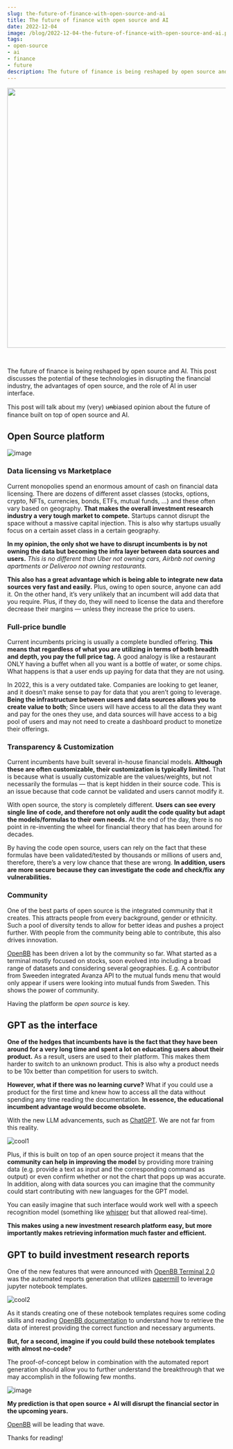 ```yaml
---
slug: the-future-of-finance-with-open-source-and-ai
title: The future of finance with open source and AI
date: 2022-12-04
image: /blog/2022-12-04-the-future-of-finance-with-open-source-and-ai.png
tags:
- open-source
- ai
- finance
- future
description: The future of finance is being reshaped by open source and AI. This post discusses the potential of these technologies in disrupting the financial industry, the advantages of open source, and the role of AI in user interface.
---
```





<p align="center">
    <img width="600" src="/blog/2022-12-04-the-future-of-finance-with-open-source-and-ai.png"/>
</p>

<br />

The future of finance is being reshaped by open source and AI. This post discusses the potential of these technologies in disrupting the financial industry, the advantages of open source, and the role of AI in user interface.

<!-- truncate -->

<div style={{borderTop: '1px solid #0088CC', margin: '1.5em 0'}} />

This post will talk about my (very) u̶n̶biased opinion about the future of finance built on top of open source and AI.

## Open Source platform

![image](/blog/2022-12-04-the-future-of-finance-with-open-source-and-ai_1.png)

### Data licensing vs Marketplace

Current monopolies spend an enormous amount of cash on financial data licensing. There are dozens of different asset classes (stocks, options, crypto, NFTs, currencies, bonds, ETFs, mutual funds, …) and these often vary based on geography. **That makes the overall investment research industry a very tough market to compete.** Startups cannot disrupt the space without a massive capital injection. This is also why startups usually focus on a certain asset class in a certain geography.

**In my opinion, the only shot we have to disrupt incumbents is by not owning the data but becoming the infra layer between data sources and users.** _This is no different than Uber not owning cars, Airbnb not owning apartments or Deliveroo not owning restaurants._

**This also has a great advantage which is being able to integrate new data sources very fast and easily.** Plus, owing to open source, anyone can add it. On the other hand, it’s very unlikely that an incumbent will add data that you require. Plus, if they do, they will need to license the data and therefore decrease their margins — unless they increase the price to users.

### Full-price bundle

Current incumbents pricing is usually a complete bundled offering. **This means that regardless of what you are utilizing in terms of both breadth and depth, you pay the full price tag.** A good analogy is like a restaurant ONLY having a buffet when all you want is a bottle of water, or some chips. What happens is that a user ends up paying for data that they are not using.

In 2022, this is a very outdated take. Companies are looking to get leaner, and it doesn’t make sense to pay for data that you aren’t going to leverage. **Being the infrastructure between users and data sources allows you to create value to both**; Since users will have access to all the data they want and pay for the ones they use, and data sources will have access to a big pool of users and may not need to create a dashboard product to monetize their offerings.

### Transparency & Customization

Current incumbents have built several in-house financial models. **Although these are often customizable, their customization is typically limited.** That is because what is usually customizable are the values/weights, but not necessarily the formulas — that is kept hidden in their source code. This is an issue because that code cannot be validated and users cannot modify it.

With open source, the story is completely different. **Users can see every single line of code, and therefore not only audit the code quality but adapt the models/formulas to their own needs.** At the end of the day, there is no point in re-inventing the wheel for financial theory that has been around for decades.

By having the code open source, users can rely on the fact that these formulas have been validated/tested by thousands or millions of users and, therefore, there’s a very low chance that these are wrong. **In addition, users are more secure because they can investigate the code and check/fix any vulnerabilities.**

### Community

One of the best parts of open source is the integrated community that it creates. This attracts people from every background, gender or ethnicity. Such a pool of diversity tends to allow for better ideas and pushes a project further. With people from the community being able to contribute, this also drives innovation.

[OpenBB](http://my.openbb.co/app/terminal/community-routines) has been driven a lot by the community so far. What started as a terminal mostly focused on stocks, soon evolved into including a broad range of datasets and considering several geographies. E.g. A contributor from Sweeden integrated Avanza API to the mutual funds menu that would only appear if users were looking into mutual funds from Sweden. This shows the power of community.

Having the platform be _open source_ is key.

## GPT as the interface

**One of the hedges that incumbents have is the fact that they have been around for a very long time and spent a lot on educating users about their product.** As a result, users are used to their platform. This makes them harder to switch to an unknown product. This is also why a product needs to be 10x better than competition for users to switch.

**However, what if there was no learning curve?** What if you could use a product for the first time and knew how to access all the data without spending any time reading the documentation. **In essence, the educational incumbent advantage would become obsolete.**

With the new LLM advancements, such as [ChatGPT](https://chat.openai.com/chat). We are not far from this reality.

![cool1](/blog/2022-12-04-the-future-of-finance-with-open-source-and-ai_2.png)

Plus, if this is built on top of an open source project it means that the **community can help in improving the model** by providing more training data (e.g. provide a text as input and the corresponding command as output) or even confirm whether or not the chart that pops up was accurate. In addition, along with data sources you can imagine that the community could start contributing with new languages for the GPT model.

You can easily imagine that such interface would work well with a speech recognition model (something like [whisper](https://github.com/openai/whisper) but that allowed real-time).

**This makes using a new investment research platform easy, but more importantly makes retrieving information much faster and efficient.**

## GPT to build investment research reports

One of the new features that were announced with [OpenBB Terminal 2.0](https://openbb.co/blog/openbb-terminal-2-acai) was the automated reports generation that utilizes [papermill](https://github.com/nteract/papermill) to leverage jupyter notebook templates.

![cool2](/blog/2022-12-04-the-future-of-finance-with-open-source-and-ai_3.png)

As it stands creating one of these notebook templates requires some coding skills and reading [OpenBB documentation](https://docs.openbb.co/) to understand how to retrieve the data of interest providing the correct function and necessary arguments.

**But, for a second, imagine if you could build these notebook templates with almost no-code?**

The proof-of-concept below in combination with the automated report generation should allow you to further understand the breakthrough that we may accomplish in the following few months.

![image](/blog/2022-12-04-the-future-of-finance-with-open-source-and-ai_4.png)

**My prediction is that open source + AI will disrupt the financial sector in the upcoming years.**

[OpenBB](https://openbb.co/) will be leading that wave.

Thanks for reading!
